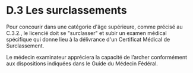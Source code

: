 # D.3 Les surclassements

Pour concourir dans une catégorie d'âge supérieure, comme précisé au C.3.2., le licencié doit se
"surclasser" et subir un examen médical spécifique qui donne lieu à la délivrance d'un Certificat Médical de
Surclassement.

Le médecin examinateur appréciera la capacité de l’archer conformément aux dispositions indiquées dans
le Guide du Médecin Fédéral.
